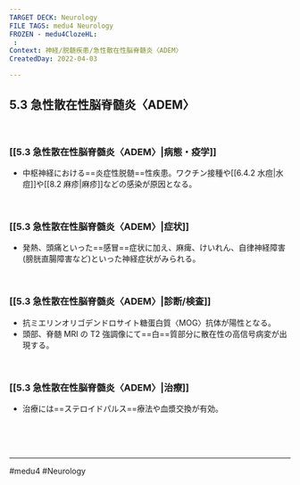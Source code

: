 ```yaml
---
TARGET DECK: Neurology
FILE TAGS: medu4 Neurology
FROZEN - medu4ClozeHL:
 : 
Context: 神経/脱髄疾患/急性散在性脳脊髄炎〈ADEM〉
CreatedDay: 2022-04-03

---
```


## 5.3 急性散在性脳脊髄炎〈ADEM〉

<br>

### [[5.3 急性散在性脳脊髄炎〈ADEM〉|病態・疫学]]
* 中枢神経における==炎症性脱髄==性疾患。ワクチン接種や[[6.4.2 水痘|水痘]]や[[8.2 麻疹|麻疹]]などの感染が原因となる。
<!--ID: 1660109297070-->


<br>

### [[5.3 急性散在性脳脊髄炎〈ADEM〉|症状]]
* 発熱、頭痛といった==感冒==症状に加え、麻痺、けいれん、自律神経障害(膀胱直腸障害など)といった神経症状がみられる。
<!--ID: 1660109297105-->


<br>

### [[5.3 急性散在性脳脊髄炎〈ADEM〉|診断/検査]]
* 抗ミエリンオリゴデンドロサイト糖蛋白質〈MOG〉抗体が陽性となる。
* 頭部、脊髄 MRI の T2 強調像にて==白==質部分に散在性の高信号病変が出現する。
<!--ID: 1649070300932-->


<br>

### [[5.3 急性散在性脳脊髄炎〈ADEM〉|治療]]
* 治療には==ステロイドパルス==療法や血漿交換が有効。
 
<!--ID: 1660109297141-->


<br><br><br>

---
#medu4 #Neurology 